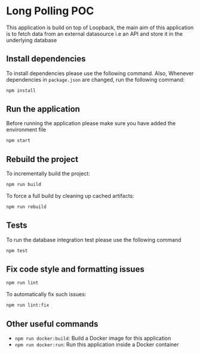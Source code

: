 # Long Polling POC

This application is build on top of Loopback, the main aim of this application is
to fetch data from an external datasource i.e an API and store it in the underlying
database

## Install dependencies

To install dependencies please use the following command. Also,
Whenever dependencies in `package.json` are changed, run the following command:

```sh
npm install
```

## Run the application

Before running the application please make sure you have added the environment file

```sh
npm start
```

## Rebuild the project

To incrementally build the project:

```sh
npm run build
```

To force a full build by cleaning up cached artifacts:

```sh
npm run rebuild
```

## Tests

To run the database integration test please use the following command

```sh
npm test
```

## Fix code style and formatting issues

```sh
npm run lint
```

To automatically fix such issues:

```sh
npm run lint:fix
```

## Other useful commands
- `npm run docker:build`: Build a Docker image for this application
- `npm run docker:run`: Run this application inside a Docker container
